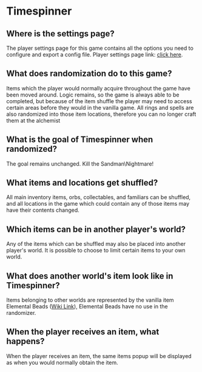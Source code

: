 # Timespinner

## Where is the settings page?
The player settings page for this game contains all the options you need to configure and export a config file. Player settings page link: [click here](../player-settings).

## What does randomization do to this game?
Items which the player would normally acquire throughout the game have been moved around. Logic remains, so the game is always able to be completed, but because of the item shuffle the player may need to access certain areas before they would in the vanilla game. All rings and spells are also randomized into those item locations, therefore you can no longer craft them at the alchemist

## What is the goal of Timespinner when randomized?
The goal remains unchanged. Kill the Sandman\Nightmare!

## What items and locations get shuffled?
All main inventory items, orbs, collectables, and familiars can be shuffled, and all locations in the game which could contain any of those items may have their contents changed.

## Which items can be in another player's world?
Any of the items which can be shuffled may also be placed into another player's world. It is possible to choose to limit certain items to your own world.

## What does another world's item look like in Timespinner?
Items belonging to other worlds are represented by the vanilla item Elemental Beads \([Wiki Link](https://timespinnerwiki.com/Use_Items)\), Elemental Beads have no use in the randomizer.

## When the player receives an item, what happens?
When the player receives an item, the same items popup will be displayed as when you would normally obtain the item.

